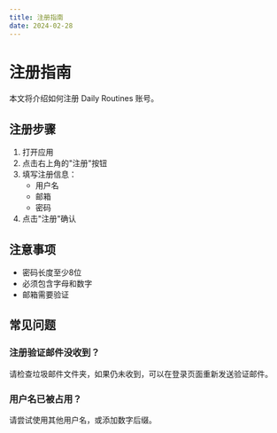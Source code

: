 ```yaml
---
title: 注册指南
date: 2024-02-28
---
```


# 注册指南

本文将介绍如何注册 Daily Routines 账号。

## 注册步骤

1. 打开应用
2. 点击右上角的"注册"按钮
3. 填写注册信息：
   - 用户名
   - 邮箱
   - 密码
4. 点击"注册"确认

## 注意事项

- 密码长度至少8位
- 必须包含字母和数字
- 邮箱需要验证

## 常见问题

### 注册验证邮件没收到？

请检查垃圾邮件文件夹，如果仍未收到，可以在登录页面重新发送验证邮件。

### 用户名已被占用？

请尝试使用其他用户名，或添加数字后缀。 